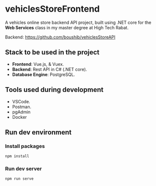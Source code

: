 # vehiclesStoreFrontend

A vehicles online store backend API project, built using .NET core for the **Web Services** class in my master degree at High Tech Rabat.

Backend: https://github.com/boushib/vehiclesStoreAPI

## Stack to be used in the project

- **Frontend**: Vue.js, & Vuex.
- **Backend**: Rest API in C# (.NET core).
- **Database Engine**: PostgreSQL.

## Tools used during development

- VSCode.
- Postman.
- pgAdmin
- Docker

## Run dev environment

### Install packages

```bash
npm install
```

### Run dev server

```bash
npm run serve
```
